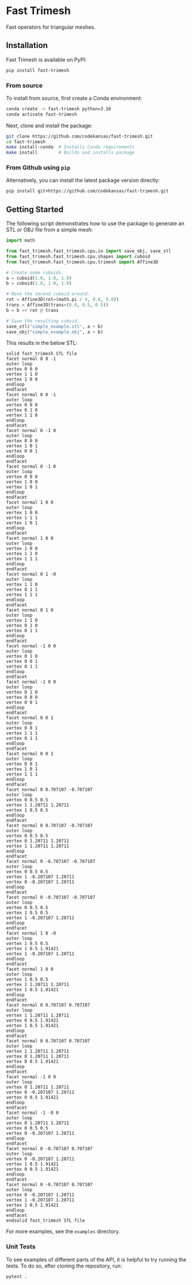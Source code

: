 # Fast Trimesh

Fast operators for triangular meshes.

## Installation

Fast Trimesh is available on PyPI:

```bash
pip install fast-trimesh
```

### From source

To install from source, first create a Conda environment:

```bash
conda create -n fast-trimesh python=3.10
conda activate fast-trimesh
```

Next, clone and install the package:

```bash
git clone https://github.com/codekansas/fast-trimesh.git
cd fast-trimesh
make install-conda  # Installs Conda requirements
make install        # Builds and installs package
```

### From Github using `pip`

Alternatively, you can install the latest package version directly:

```bash
pip install git+https://github.com/codekansas/fast-trimesh.git
```

## Getting Started

The following script demonstrates how to use the package to generate an
STL or OBJ file from a simple mesh:

```python
import math

from fast_trimesh.fast_trimesh.cpu.io import save_obj, save_stl
from fast_trimesh.fast_trimesh.cpu.shapes import cuboid
from fast_trimesh.fast_trimesh.cpu.trimesh import Affine3D

# Create some cuboids.
a = cuboid(1.0, 1.0, 1.0)
b = cuboid(1.0, 1.0, 1.0)

# Move the second cuboid around.
rot = Affine3D(rot=(math.pi / 4, 0.0, 0.0))
trans = Affine3D(trans=(0.0, 0.5, 0.5))
b = b << rot @ trans

# Save the resulting cuboid.
save_stl("simple_example.stl", a + b)
save_obj("simple_example.obj", a + b)
```

This results in the below STL:

```stl
solid fast_trimesh STL file
facet normal 0 0 -1
outer loop
vertex 0 0 0
vertex 1 1 0
vertex 1 0 0
endloop
endfacet
facet normal 0 0 -1
outer loop
vertex 0 0 0
vertex 0 1 0
vertex 1 1 0
endloop
endfacet
facet normal 0 -1 0
outer loop
vertex 0 0 0
vertex 1 0 1
vertex 0 0 1
endloop
endfacet
facet normal 0 -1 0
outer loop
vertex 0 0 0
vertex 1 0 0
vertex 1 0 1
endloop
endfacet
facet normal 1 0 0
outer loop
vertex 1 0 0
vertex 1 1 1
vertex 1 0 1
endloop
endfacet
facet normal 1 0 0
outer loop
vertex 1 0 0
vertex 1 1 0
vertex 1 1 1
endloop
endfacet
facet normal 0 1 -0
outer loop
vertex 1 1 0
vertex 0 1 1
vertex 1 1 1
endloop
endfacet
facet normal 0 1 0
outer loop
vertex 1 1 0
vertex 0 1 0
vertex 0 1 1
endloop
endfacet
facet normal -1 0 0
outer loop
vertex 0 1 0
vertex 0 0 1
vertex 0 1 1
endloop
endfacet
facet normal -1 0 0
outer loop
vertex 0 1 0
vertex 0 0 0
vertex 0 0 1
endloop
endfacet
facet normal 0 0 1
outer loop
vertex 0 0 1
vertex 1 1 1
vertex 0 1 1
endloop
endfacet
facet normal 0 0 1
outer loop
vertex 0 0 1
vertex 1 0 1
vertex 1 1 1
endloop
endfacet
facet normal 0 0.707107 -0.707107
outer loop
vertex 0 0.5 0.5
vertex 1 1.20711 1.20711
vertex 1 0.5 0.5
endloop
endfacet
facet normal 0 0.707107 -0.707107
outer loop
vertex 0 0.5 0.5
vertex 0 1.20711 1.20711
vertex 1 1.20711 1.20711
endloop
endfacet
facet normal 0 -0.707107 -0.707107
outer loop
vertex 0 0.5 0.5
vertex 1 -0.207107 1.20711
vertex 0 -0.207107 1.20711
endloop
endfacet
facet normal 0 -0.707107 -0.707107
outer loop
vertex 0 0.5 0.5
vertex 1 0.5 0.5
vertex 1 -0.207107 1.20711
endloop
endfacet
facet normal 1 0 -0
outer loop
vertex 1 0.5 0.5
vertex 1 0.5 1.91421
vertex 1 -0.207107 1.20711
endloop
endfacet
facet normal 1 0 0
outer loop
vertex 1 0.5 0.5
vertex 1 1.20711 1.20711
vertex 1 0.5 1.91421
endloop
endfacet
facet normal 0 0.707107 0.707107
outer loop
vertex 1 1.20711 1.20711
vertex 0 0.5 1.91421
vertex 1 0.5 1.91421
endloop
endfacet
facet normal 0 0.707107 0.707107
outer loop
vertex 1 1.20711 1.20711
vertex 0 1.20711 1.20711
vertex 0 0.5 1.91421
endloop
endfacet
facet normal -1 0 0
outer loop
vertex 0 1.20711 1.20711
vertex 0 -0.207107 1.20711
vertex 0 0.5 1.91421
endloop
endfacet
facet normal -1 -0 0
outer loop
vertex 0 1.20711 1.20711
vertex 0 0.5 0.5
vertex 0 -0.207107 1.20711
endloop
endfacet
facet normal 0 -0.707107 0.707107
outer loop
vertex 0 -0.207107 1.20711
vertex 1 0.5 1.91421
vertex 0 0.5 1.91421
endloop
endfacet
facet normal 0 -0.707107 0.707107
outer loop
vertex 0 -0.207107 1.20711
vertex 1 -0.207107 1.20711
vertex 1 0.5 1.91421
endloop
endfacet
endsolid fast_trimesh STL file
```

For more examples, see the `examples` directory.

### Unit Tests

To see examples of different parts of the API, it is helpful to try running
the tests. To do so, after cloning the repository, run:

```bash
pytest .
```
